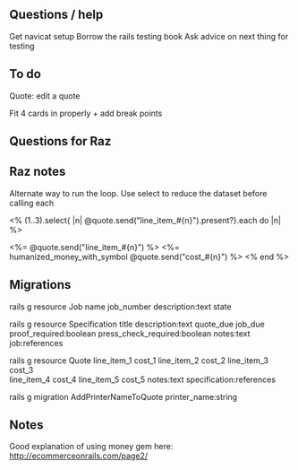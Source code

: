 ## Questions / help

Get navicat setup
Borrow the rails testing book
Ask advice on next thing for testing


## To do

Quote: edit a quote

Fit 4 cards in properly + add break points

## Questions for Raz


## Raz notes


Alternate way to run the loop. Use select to reduce the dataset before calling each

<% (1..3).select{ |n| @quote.send("line_item_#{n}").present?}.each do |n| %>
  <tr>
    <td><%= @quote.send("line_item_#{n}") %></td>
    <td><%= humanized_money_with_symbol @quote.send("cost_#{n}") %></td>
  </tr>
<% end %>

## Migrations

rails g resource Job name job_number description:text state

rails g resource Specification title description:text quote_due job_due \
proof_required:boolean press_check_required:boolean notes:text job:references

rails g resource Quote line_item_1 cost_1 line_item_2 cost_2 line_item_3 cost_3 \
line_item_4 cost_4 line_item_5 cost_5 notes:text specification:references

rails g migration AddPrinterNameToQuote printer_name:string

## Notes

Good explanation of using money gem here: http://ecommerceonrails.com/page2/
